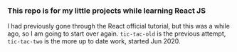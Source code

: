 ### This repo is for my little projects while learning React JS

I had previously gone through the React official tutorial, but this was a while ago, so I am going to start over again. `tic-tac-old` is the previous attempt, `tic-tac-two` is the more up to date work, started Jun 2020.
